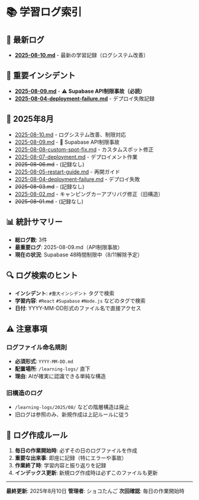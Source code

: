 # 📚 学習ログ索引

## 🎯 最新ログ
- **[2025-08-10.md](./2025-08-10.md)** - 最新の学習記録（ログシステム改善）

## 🚨 重要インシデント
- **[2025-08-09.md](./2025-08-09.md)** - ⚠️ **Supabase API制限事故（必読）**
- **[2025-08-04-deployment-failure.md](./2025-08-04-deployment-failure.md)** - デプロイ失敗記録

## 📅 2025年8月
- [2025-08-10.md](./2025-08-10.md) - ログシステム改善、制限対応
- [2025-08-09.md](./2025-08-09.md) - 🚨 Supabase API制限事故
- [2025-08-08-custom-spot-fix.md](./2025-08-08-custom-spot-fix.md) - カスタムスポット修正
- [2025-08-07-deployment.md](./2025-08-07-deployment.md) - デプロイメント作業
- ~~2025-08-06.md~~ - (記録なし)
- [2025-08-05-restart-guide.md](./2025-08-05-restart-guide.md) - 再開ガイド
- [2025-08-04-deployment-failure.md](./2025-08-04-deployment-failure.md) - デプロイ失敗
- ~~2025-08-03.md~~ - (記録なし)
- [2025-08-02.md](../learning-logs/2025/08/2025-08-02.md) - キャンピングカーアプリバグ修正（旧構造）
- ~~2025-08-01.md~~ - (記録なし)

## 📊 統計サマリー
- **総ログ数**: 3件
- **最重要ログ**: 2025-08-09.md（API制限事故）
- **現在の状況**: Supabase 48時間制限中（8/11解除予定）

## 🔍 ログ検索のヒント
- **インシデント**: `#重大インシデント` タグで検索
- **学習内容**: `#React` `#Supabase` `#Node.js` などのタグで検索
- **日付**: YYYY-MM-DD形式のファイル名で直接アクセス

## ⚠️ 注意事項
### ログファイル命名規則
- **必須形式**: `YYYY-MM-DD.md`
- **配置場所**: `/learning-logs/` 直下
- **理由**: AIが確実に認識できる単純な構造

### 旧構造のログ
- `/learning-logs/2025/08/` などの階層構造は廃止
- 旧ログは参照のみ、新規作成は上記ルールに従う

## 📝 ログ作成ルール
1. **毎日の作業開始時**: 必ずその日のログファイルを作成
2. **重要な出来事**: 即座に記録（特にエラーや事故）
3. **作業終了時**: 学習内容と振り返りを記録
4. **インデックス更新**: 新規ログ作成時は必ずこのファイルも更新

---

**最終更新**: 2025年8月10日
**管理者**: ショコたんご
**次回確認**: 毎日の作業開始時